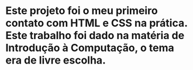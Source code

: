 # Este projeto foi o meu primeiro contato com HTML e CSS na prática. Este trabalho foi dado na matéria de Introdução à Computação, o tema era de livre escolha.

